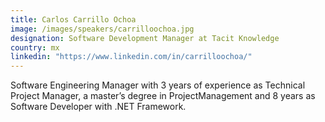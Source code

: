 ```yaml
---
title: Carlos Carrillo Ochoa
image: /images/speakers/carrilloochoa.jpg
designation: Software Development Manager at Tacit Knowledge
country: mx
linkedin: "https://www.linkedin.com/in/carrilloochoa/"
---
```


Software Engineering Manager with 3 years of experience as Technical Project Manager, a master’s degree in ProjectManagement and 8 years as Software Developer with .NET Framework.


